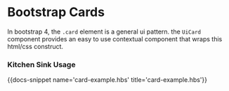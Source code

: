 # Bootstrap Cards

In bootstrap 4, the `.card` element is a general ui pattern. the `UiCard` component provides an easy to use 
contextual component that wraps this html/css construct.

### Kitchen Sink Usage
{{docs-snippet name='card-example.hbs' title='card-example.hbs'}}

